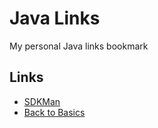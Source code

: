 # Java Links

My personal Java links bookmark

## Links

 - [SDKMan](https://sdkman.io/)
 - [Back to Basics](http://www.baeldung.com/java-tutorial)

